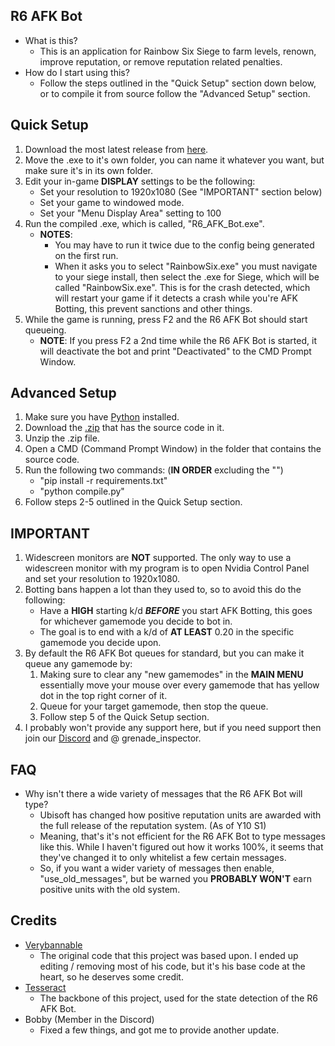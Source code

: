 ## R6 AFK Bot
- What is this?
    - This is an application for Rainbow Six Siege to farm levels, renown, improve reputation, or remove reputation related penalties.
- How do I start using this?
    - Follow the steps outlined in the "Quick Setup" section down below, or to compile it from source follow the "Advanced Setup" section.

## Quick Setup
1. Download the most latest release from [here](https://github.com/grenade-inspector0/R6-AFK-Bot/releases "Latest Releases Page").
2. Move the .exe to it's own folder, you can name it whatever you want, but make sure it's in its own folder.
3. Edit your in-game **DISPLAY** settings to be the following:
   - Set your resolution to 1920x1080 (See "IMPORTANT" section below)
   - Set your game to windowed mode.
   - Set your "Menu Display Area" setting to 100
4. Run the compiled .exe, which is called, "R6_AFK_Bot.exe".
   - **NOTES**:
        - You may have to run it twice due to the config being generated on the first run.
        - When it asks you to select "RainbowSix.exe" you must navigate to your siege install, then select the .exe for Siege, which will be called "RainbowSix.exe". This is for the crash detected, which will restart your game if it detects a crash while you're AFK Botting, this prevent sanctions and other things.
5. While the game is running, press F2 and the R6 AFK Bot should start queueing.
   - **NOTE**: If you press F2 a 2nd time while the R6 AFK Bot is started, it will deactivate the bot and print "Deactivated" to the CMD Prompt Window.

## Advanced Setup
1. Make sure you have [Python](https://www.python.org/) installed.
2. Download the [.zip](https://github.com/grenade-inspector0/R6-AFK-Bot/archive/refs/heads/main.zip) that has the source code in it.
3. Unzip the .zip file.
4. Open a CMD (Command Prompt Window) in the folder that contains the source code.
5. Run the following two commands: (**IN ORDER** excluding the "")
   - "pip install -r requirements.txt"
   - "python compile.py"
6. Follow steps 2-5 outlined in the Quick Setup section.

## IMPORTANT
1. Widescreen monitors are **NOT** supported. The only way to use a widescreen monitor with my program is to open Nvidia Control Panel and set your resolution to 1920x1080. 
2. Botting bans happen a lot than they used to, so to avoid this do the following:
    - Have a **HIGH** starting k/d ***BEFORE*** you start AFK Botting, this goes for whichever gamemode you decide to bot in. 
    - The goal is to end with a k/d of **AT LEAST** 0.20 in the specific gamemode you decide upon.
3. By default the R6 AFK Bot queues for standard, but you can make it queue any gamemode by:
    1. Making sure to clear any "new gamemodes" in the **MAIN MENU** essentially move your mouse over every gamemode that has yellow dot in the top right corner of it.
    2. Queue for your target gamemode, then stop the queue.
    3. Follow step 5 of the Quick Setup section.
4. I probably won't provide any support here, but if you need support then join our [Discord](https://discord.gg/banworld "Banworld") and @ grenade_inspector.

## FAQ
- Why isn't there a wide variety of messages that the R6 AFK Bot will type?
     - Ubisoft has changed how positive reputation units are awarded with the full release of the reputation system. (As of Y10 S1)
     - Meaning, that's it's not efficient for the R6 AFK Bot to type messages like this. While I haven't figured out how it works 100%, it seems that they've changed it to only whitelist a few certain messages.
     - So, if you want a wider variety of messages then enable, "use_old_messages", but be warned you **PROBABLY WON'T** earn positive units with the old system.

## Credits
- [Verybannable](https://github.com/VeryBannable)
    - The original code that this project was based upon. I ended up editing / removing most of his code, but it's his base code at the heart, so he deserves some credit. 
- [Tesseract](https://github.com/UB-Mannheim/tesseract/wiki)
    - The backbone of this project, used for the state detection of the R6 AFK Bot.
- Bobby (Member in the Discord)
    - Fixed a few things, and got me to provide another update.
